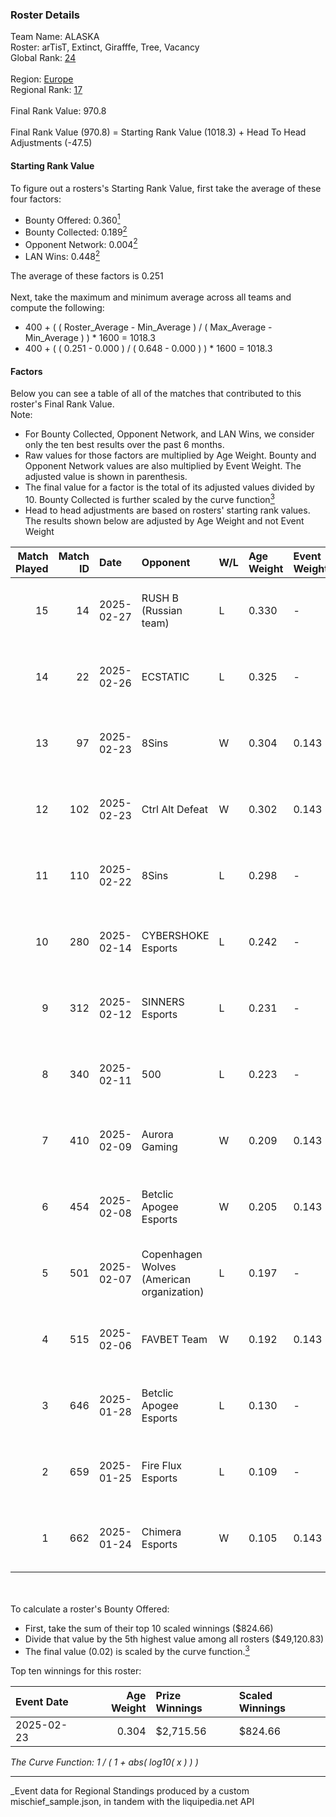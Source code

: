 ### Roster Details<br />
Team Name: ALASKA<br />
Roster: arTisT, Extinct, Girafffe, Tree, Vacancy<br />
Global Rank: [24](../../standings_global_2025_07_07.md)<br />
<br />
Region: [Europe]( ../../standings_europe_2025_07_07.md)<br />
Regional Rank: [17]( ../../standings_europe_2025_07_07.md)<br />
<br />
Final Rank Value:  970.8<br />
<br />
Final Rank Value (970.8) = Starting Rank Value (1018.3) + Head To Head Adjustments (-47.5)<br />

#### Starting Rank Value<br />
To figure out a rosters's Starting Rank Value, first take the average of these four factors:<br />
- Bounty Offered: 0.360[<sup>1</sup>](#table2)
- Bounty Collected: 0.189[<sup>2</sup>](#table1)
- Opponent Network: 0.004[<sup>2</sup>](#table1)
- LAN Wins: 0.448[<sup>2</sup>](#table1)

The average of these factors is 0.251<br />
<br />
Next, take the maximum and minimum average across all teams and compute the following:<br />
- 400 + ( ( Roster_Average - Min_Average ) / ( Max_Average - Min_Average ) ) * 1600 = 1018.3
- 400 + ( ( 0.251 - 0.000 ) / ( 0.648 - 0.000 ) ) * 1600 = 1018.3


#### Factors<br />
Below you can see a table of all of the matches that contributed to this roster's Final Rank Value.<br />
Note:<br />

- For Bounty Collected, Opponent Network, and LAN Wins, we consider only the ten best results over the past 6 months.
- Raw values for those factors are multiplied by Age Weight. Bounty and Opponent Network values are also multiplied by Event Weight. The adjusted value is shown in parenthesis.
- The final value for a factor is the total of its adjusted values divided by 10. Bounty Collected is further scaled by the curve function[<sup>3</sup>](#curveFunction)
- Head to head adjustments are based on rosters' starting rank values. The results shown below are adjusted by Age Weight and not Event Weight
<span id="table1"></span><br />


| Match Played | Match ID | Date       | Opponent                                  | W/L | Age Weight | Event Weight | Bounty Collected | Opponent Network | LAN Wins  | H2H Adj. | Roster                                   |
| -: | -: | :- | :- | :- | :- | :- | :- | :- | :- | -: | :- |
|           15 |       14 | 2025-02-27 | RUSH B (Russian team)                     | L   | 0.330      | -            | -                | -                | -         |    -9.66 | arTisT, Extinct, Girafffe, Tree, Vacancy |
|           14 |       22 | 2025-02-26 | ECSTATIC                                  | L   | 0.325      | -            | -                | -                | -         |    -9.55 | arTisT, Extinct, Girafffe, Tree, Vacancy |
|           13 |       97 | 2025-02-23 | 8Sins                                     | W   | 0.304      | 0.143        | 0.008 (0.000)    | 0.117 (0.005)    | 1 (0.304) |     3.18 | arTisT, Extinct, Girafffe, Tree, Vacancy |
|           12 |      102 | 2025-02-23 | Ctrl Alt Defeat                           | W   | 0.302      | 0.143        | 0.004 (0.000)    | 0.118 (0.005)    | 1 (0.302) |     2.73 | arTisT, Extinct, Girafffe, Tree, Vacancy |
|           11 |      110 | 2025-02-22 | 8Sins                                     | L   | 0.298      | -            | -                | -                | -         |    -6.35 | arTisT, Extinct, Girafffe, Tree, Vacancy |
|           10 |      280 | 2025-02-14 | CYBERSHOKE Esports                        | L   | 0.242      | -            | -                | -                | -         |    -5.86 | arTisT, Extinct, Girafffe, Tree, Vacancy |
|            9 |      312 | 2025-02-12 | SINNERS Esports                           | L   | 0.231      | -            | -                | -                | -         |    -6.15 | arTisT, Extinct, Girafffe, Tree, Vacancy |
|            8 |      340 | 2025-02-11 | 500                                       | L   | 0.223      | -            | -                | -                | -         |    -4.16 | arTisT, Extinct, Girafffe, Tree, Vacancy |
|            7 |      410 | 2025-02-09 | Aurora Gaming                             | W   | 0.209      | 0.143        | 0.000 (0.000)    | 0.507 (0.015)    | 0 (0.000) |     0.38 | arTisT, Extinct, Girafffe, Tree, Vacancy |
|            6 |      454 | 2025-02-08 | Betclic Apogee Esports                    | W   | 0.205      | 0.143        | 0.000 (0.000)    | 0.460 (0.013)    | 0 (0.000) |     0.52 | arTisT, Extinct, Girafffe, Tree, Vacancy |
|            5 |      501 | 2025-02-07 | Copenhagen Wolves (American organization) | L   | 0.197      | -            | -                | -                | -         |    -5.81 | arTisT, Extinct, Girafffe, Tree, Vacancy |
|            4 |      515 | 2025-02-06 | FAVBET Team                               | W   | 0.192      | 0.143        | 0.000 (0.000)    | 0.182 (0.005)    | 0 (0.000) |     0.20 | arTisT, Extinct, Girafffe, Tree, Vacancy |
|            3 |      646 | 2025-01-28 | Betclic Apogee Esports                    | L   | 0.130      | -            | -                | -                | -         |    -3.81 | arTisT, Extinct, Girafffe, Tree, Vacancy |
|            2 |      659 | 2025-01-25 | Fire Flux Esports                         | L   | 0.109      | -            | -                | -                | -         |    -3.21 | arTisT, Extinct, Girafffe, Tree, Vacancy |
|            1 |      662 | 2025-01-24 | Chimera Esports                           | W   | 0.105      | 0.143        | 0.000 (0.000)    | 0.000 (0.000)    | 0 (0.000) |     0.10 | arTisT, Extinct, Girafffe, Tree, Vacancy |

<br />
<span id="table2"></span><br />
To calculate a roster's Bounty Offered:<br />

- First, take the sum of their top 10 scaled winnings ($824.66)
- Divide that value by the 5th highest value among all rosters ($49,120.83)
- The final value (0.02) is scaled by the curve function.[<sup>3</sup>](#curveFunction)

Top ten winnings for this roster:<br />

| Event Date | Age Weight | Prize Winnings | Scaled Winnings |
| :- | -: | :- | :- |
| 2025-02-23 |      0.304 | $2,715.56      | $824.66         |


<span id="curveFunction"></span>_The Curve Function: 1 / ( 1 + abs( log10( x ) ) )_<br />

---
_Event data for Regional Standings produced by a custom mischief_sample.json, in tandem with the liquipedia.net API<br />
